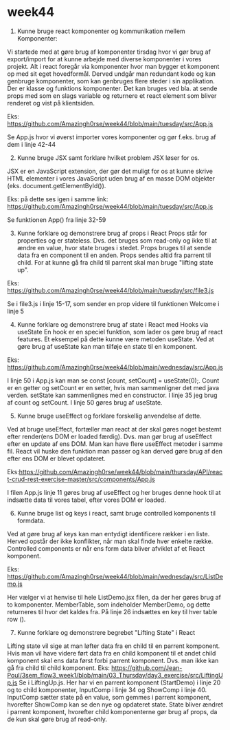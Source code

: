 # week44

1. Kunne bruge react komponenter og kommunikation mellem Komponenter:

Vi startede med at gøre brug af komponenter tirsdag hvor vi gør brug af export/import for at kunne arbejde med diverse komponenter i vores projekt. Alt i react foregår via komponenter hvor man bygger et komponent op med sit eget hovedformål. Derved undgår man redundant kode og kan genbruge komponenter, som kan genbruges flere steder i sin applikation. Der er klasse og funktions komponenter. Det kan bruges ved bla. at sende props med som en slags variable og returnere et react element som bliver renderet og vist på klientsiden.

Eks: https://github.com/Amazingh0rse/week44/blob/main/tuesday/src/App.js

Se App.js hvor vi øverst importer vores komponenter og gør f.eks. brug af dem i linje 42-44

2. Kunne bruge JSX samt forklare hvilket problem JSX løser for os.

JSX er en JavaScript extension, der gør det muligt for os at kunne skrive HTML elementer i vores JavaScript uden brug af en masse DOM objekter (eks. document.getElementById()). 

Eks: på dette ses igen i samme link: https://github.com/Amazingh0rse/week44/blob/main/tuesday/src/App.js

Se funktionen App() fra linje 32-59

3. Kunne forklare og demonstrere brug af props i React
Props står for properties og er stateless. Dvs. det bruges som read-only og ikke til at ændre en value, hvor state bruges i stedet. Props bruges til at sende data fra en component til en anden. Props sendes altid fra parrent til child. For at kunne gå fra child til parrent skal man bruge "lifting state up".

Eks: https://github.com/Amazingh0rse/week44/blob/main/tuesday/src/file3.js

Se i file3.js i linje 15-17, som sender en prop videre til funktionen Welcome i linje 5

4. Kunne forklare og demonstrere brug af state i React med Hooks via useState
En hook er en speciel funktion, som lader os gøre brug af react features. Et eksempel på dette kunne være metoden useState. Ved at gøre brug af useState kan man tilføje en state til en komponent. 

Eks: https://github.com/Amazingh0rse/week44/blob/main/wednesday/src/App.js

I linje 50 i App.js kan man se const [count, setCount] = useState(0);. Count er en getter og setCount er en setter, hvis man sammenligner det med java verden. setState kan sammenlignes med en constructor. 
I linje 35 jeg brug af count og setCount. I linje 50 gøres brug af useState.

5. Kunne bruge useEffect og forklare forskellig anvendelse af dette.

Ved at bruge useEffect, fortæller man react at der skal gøres noget bestemt efter render(ens DOM er loaded færdig). Dvs. man gør brug af useEffect efter en update af ens DOM. Man kan have flere useEffect metoder i samme fil.
React vil huske den funktion man passer og kan derved gøre brug af den efter ens DOM er blevet opdateret.

Eks:https://github.com/Amazingh0rse/week44/blob/main/thursday/API/react-crud-rest-exercise-master/src/components/App.js

I filen App.js linje 11 gøres brug af useEffect og her bruges denne hook til at  indsætte data til vores tabel, efter vores DOM er loaded.

6. Kunne bruge list og keys i react, samt bruge controlled komponents til formdata.

Ved at gøre brug af keys kan man entydigt identificere rækker i en liste. Herved opstår der ikke konflikter, når man skal finde hver enkelte række. Controlled components er når ens form data bliver afviklet af et React komponent.

Eks: https://github.com/Amazingh0rse/week44/blob/main/wednesday/src/ListDemo.js

Her vælger vi at henvise til hele ListDemo.jsx filen, da der her gøres brug af to komponenter. MemberTable, som indeholder MemberDemo, og dette returneres til hvor det kaldes fra. På linje 26 indsættes en key til hver table row (<tr>).
  
  7. Kunne forklare og demonstrere begrebet "Lifting State" i React
  
Lifting state vil sige at man løfter data fra en child til en parrent komponent. Hvis man vil have videre ført data fra en child komponent til et andet child komponent skal ens data først forbi parrent komponent. Dvs. man ikke kan gå fra child til child komponent. 
Eks: https://github.com/Jean-Poul/3sem_flow3_week1/blob/main/03_Thursday/day3_exercise/src/LiftingUp.js
Se i LiftingUp.js. Her har vi en parrent komponent (StartDemo) i linje 20 og to child komponenter, InputComp i linje 34 og ShowComp i linje 40. 
InputComp sætter state på en value, som gemmes i parrent komponent, hvorefter ShowComp kan se den nye og opdateret state. State bliver ændret i parrent komponent, hvorefter child komponenterne gør brug af props, da de kun skal gøre brug af read-only.
